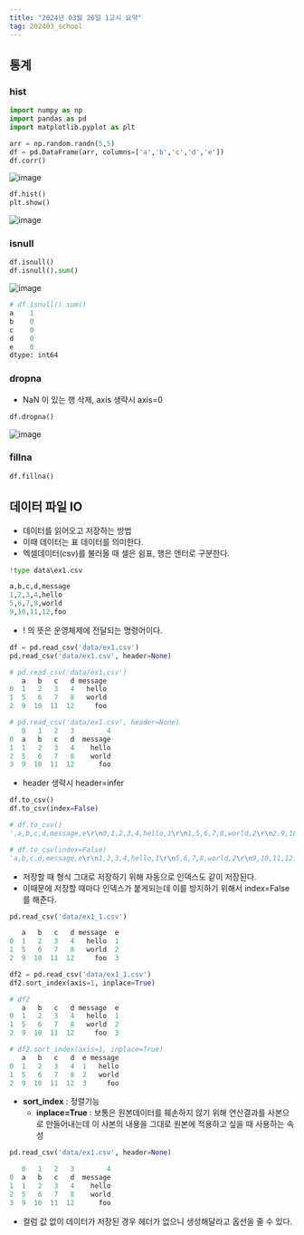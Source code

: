 ```yaml
---
title: "2024년 03월 26일 1교시 요약"
tag: 202403_school
---
```


## 통계

### hist

```python
import numpy as np
import pandas as pd
import matplotlib.pyplot as plt

arr = np.random.randn(5,5)
df = pd.DataFrame(arr, columns=['a','b','c','d','e'])
df.corr()
```

![image](https://github.com/yony-k/yony-k.github.io/assets/109204976/42d96f3e-9436-4968-81be-3a6f0131e368)

```python
df.hist()
plt.show()
```

![image](https://github.com/yony-k/yony-k.github.io/assets/109204976/9887fbbd-16f6-410e-8712-8e203c2f8aa8)

### isnull

```python
df.isnull()
df.isnull().sum()
```

![image](https://github.com/yony-k/yony-k.github.io/assets/109204976/c05398d3-b4c2-49f8-85e6-477d87ad4665)

```python
# df.isnull().sum()
a    1
b    0
c    0
d    0
e    0
dtype: int64
```

### dropna

- NaN 이 있는 행 삭제, axis 생략시 axis=0

```python
df.dropna()
```

![image](https://github.com/yony-k/yony-k.github.io/assets/109204976/77c7a453-e895-4bd0-b3e9-795d1a5db24e)

### fillna

```python
df.fillna()
```

## 데이터 파일 IO

- 데이터를 읽어오고 저장하는 방법
- 이때 데이터는 표 데이터를 의미한다.
- 엑셀데이터(csv)를 불러올 때 셀은 쉼표, 행은 엔터로 구분한다.

```python
!type data\ex1.csv
```

```python
a,b,c,d,message
1,2,3,4,hello
5,6,7,8,world
9,10,11,12,foo
```

- ! 의 뜻은 운영체제에 전달되는 명령어이다.

```python
df = pd.read_csv('data/ex1.csv')
pd.read_csv('data/ex1.csv', header=None)
```

```python
# pd.read_csv('data/ex1.csv')
   a   b   c   d message
0  1   2   3   4   hello
1  5   6   7   8   world
2  9  10  11  12     foo

# pd.read_csv('data/ex1.csv', header=None)
   0   1   2   3        4
0  a   b   c   d  message
1  1   2   3   4    hello
2  5   6   7   8    world
3  9  10  11  12      foo
```

- header 생략시 header=infer

```python
df.to_csv()
df.to_csv(index=False)
```

```python
# df.to_csv()
',a,b,c,d,message,e\r\n0,1,2,3,4,hello,1\r\n1,5,6,7,8,world,2\r\n2,9,10,11,12,foo,3\r\n'

# df.to_csv(index=False)
'a,b,c,d,message,e\r\n1,2,3,4,hello,1\r\n5,6,7,8,world,2\r\n9,10,11,12,foo,3\r\n'
```

- 저장할 때 형식 그대로 저장하기 위해 자동으로 인덱스도 같이 저장된다. 
- 이때문에 저장할 때마다 인덱스가 붙게되는데 이를 방지하기 위해서 index=False 를 해준다.


```python
pd.read_csv('data/ex1_1.csv')
```

```python
   a   b   c   d message  e
0  1   2   3   4   hello  1
1  5   6   7   8   world  2
2  9  10  11  12     foo  3
```

```python
df2 = pd.read_csv('data/ex1_1.csv')
df2.sort_index(axis=1, inplace=True)
```

```python
# df2
   a   b   c   d message  e
0  1   2   3   4   hello  1
1  5   6   7   8   world  2
2  9  10  11  12     foo  3

# df2.sort_index(axis=1, inplace=True)
   a   b   c   d  e message
0  1   2   3   4  1   hello
1  5   6   7   8  2   world
2  9  10  11  12  3     foo
```

- **sort_index** : 정렬기능
  - **inplace=True** : 보통은 원본데이터를 훼손하지 않기 위해 연산결과를 사본으로 만들어내는데 이 사본의 내용을 그대로 원본에 적용하고 싶을 때 사용하는 속성

```python
pd.read_csv('data/ex1.csv', header=None)
```

```python
   0   1   2   3        4
0  a   b   c   d  message
1  1   2   3   4    hello
2  5   6   7   8    world
3  9  10  11  12      foo
```

- 컬럼 값 없이 데이터가 저장된 경우 헤더가 없으니 생성해달라고 옵션을 줄 수 있다.